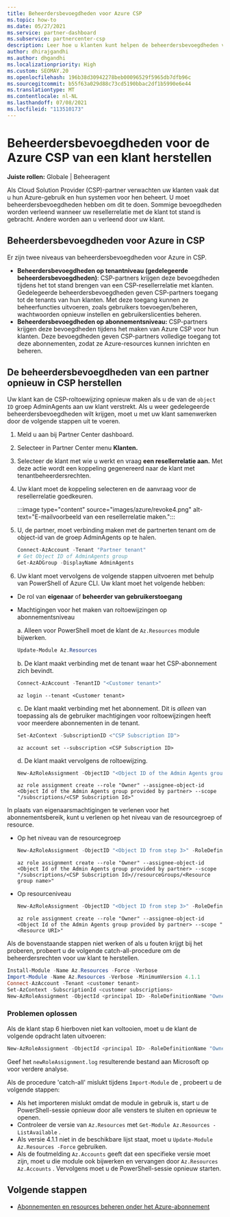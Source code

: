 ```yaml
---
title: Beheerdersbevoegdheden voor Azure CSP
ms.topic: how-to
ms.date: 05/27/2021
ms.service: partner-dashboard
ms.subservice: partnercenter-csp
description: Leer hoe u klanten kunt helpen de beheerdersbevoegdheden van een partner te herstellen, zodat de partner kan helpen bij het beheren van de Azure Cloud Solution Provider-abonnementen (CSP) van een klant.
author: dhirajgandhi
ms.author: dhgandhi
ms.localizationpriority: High
ms.custom: SEOMAY.20
ms.openlocfilehash: 196b38d30942278beb00096529f5965db7dfb96c
ms.sourcegitcommit: b55f63a029d88c73cd5190bbac2df1b5990e6e44
ms.translationtype: MT
ms.contentlocale: nl-NL
ms.lasthandoff: 07/08/2021
ms.locfileid: "113510173"
---
```

# <a name="reinstate-admin-privileges-for-a-customers-azure-csp-subscriptions"></a>Beheerdersbevoegdheden voor de Azure CSP van een klant herstellen  

**Juiste rollen:** Globale | Beheeragent

Als Cloud Solution Provider (CSP)-partner verwachten uw klanten vaak dat u hun Azure-gebruik en hun systemen voor hen beheert. U moet beheerdersbevoegdheden hebben om dit te doen. Sommige bevoegdheden worden verleend wanneer uw resellerrelatie met de klant tot stand is gebracht. Andere worden aan u verleend door uw klant.

## <a name="admin-privileges-for-azure-in-csp"></a>Beheerdersbevoegdheden voor Azure in CSP

Er zijn twee niveaus van beheerdersbevoegdheden voor Azure in CSP.

- **Beheerdersbevoegdheden op tenantniveau (gedelegeerde beheerdersbevoegdheden)**: CSP-partners krijgen deze bevoegdheden tijdens het tot stand brengen van een CSP-resellerrelatie met klanten. Gedelegeerde beheerdersbevoegdheden geven CSP-partners toegang tot de tenants van hun klanten. Met deze toegang kunnen ze beheerfuncties uitvoeren, zoals gebruikers toevoegen/beheren, wachtwoorden opnieuw instellen en gebruikerslicenties beheren.
- **Beheerdersbevoegdheden op abonnementsniveau:** CSP-partners krijgen deze bevoegdheden tijdens het maken van Azure CSP voor hun klanten. Deze bevoegdheden geven CSP-partners volledige toegang tot deze abonnementen, zodat ze Azure-resources kunnen inrichten en beheren.

## <a name="reinstate-csp-a-partners-admin-privileges"></a>De beheerdersbevoegdheden van een partner opnieuw in CSP herstellen

Uw klant kan de CSP-roltoewijzing opnieuw maken als u de van de `object ID` groep AdminAgents aan uw klant verstrekt. Als u weer gedelegeerde beheerdersbevoegdheden wilt krijgen, moet u met uw klant samenwerken door de volgende stappen uit te voeren.

1. Meld u aan bij Partner Center dashboard.

2. Selecteer in Partner Center menu **Klanten.**

3. Selecteer de klant met wie u werkt en vraag **een resellerrelatie aan.** Met deze actie wordt een koppeling gegenereerd naar de klant met tenantbeheerdersrechten.

4. Uw klant moet de koppeling selecteren en de aanvraag voor de resellerrelatie goedkeuren.

   :::image type="content" source="images/azure/revoke4.png" alt-text="E-mailvoorbeeld van een resellerrelatie maken.":::

5. U, de partner, moet verbinding maken met de partnerten tenant om de object-id van de groep AdminAgents op te halen.
  
   ```powershell
   Connect-AzAccount -Tenant "Partner tenant"
   # Get Object ID of AdminAgents group
   Get-AzADGroup -DisplayName AdminAgents
   ```

6. Uw klant moet vervolgens de volgende stappen uitvoeren met behulp van PowerShell of Azure CLI. Uw klant moet het volgende hebben:

- De rol van **eigenaar** of **beheerder van gebruikerstoegang** 
- Machtigingen voor het maken van roltoewijzingen op abonnementsniveau

   a. Alleen voor PowerShell moet de klant de `Az.Resources` module bijwerken.
   ```powershell
   Update-Module Az.Resources
   ```

   b. De klant maakt verbinding met de tenant waar het CSP-abonnement zich bevindt.
   ```powershell
   Connect-AzAccount -TenantID "<Customer tenant>"
   ```
   ```azurecli
   az login --tenant <Customer tenant>
   ```

   c. De klant maakt verbinding met het abonnement. Dit is *alleen* van toepassing als de gebruiker machtigingen voor roltoewijzingen heeft voor meerdere abonnementen in de tenant.

   ```powershell
   Set-AzContext -SubscriptionID <"CSP Subscription ID">
   ```
   ```azurecli
   az account set --subscription <CSP Subscription ID>
   ```

   d. De klant maakt vervolgens de roltoewijzing.
    
   ```powershell
   New-AzRoleAssignment -ObjectID "<Object ID of the Admin Agents group provided by partner>" -RoleDefinitionName "Owner" -Scope "/subscriptions/'<CSP subscription ID>'"
   ```
   ```azurecli
   az role assignment create --role "Owner" --assignee-object-id <Object Id of the Admin Agents group provided by partner> --scope "/subscriptions/<CSP Subscription Id>"
   ```

In plaats van eigenaarsmachtigingen te verlenen voor het abonnementsbereik, kunt u verlenen op het niveau van de resourcegroep of resource. 

- Op het niveau van de resourcegroep

   ```powershell
   New-AzRoleAssignment -ObjectID "<Object ID from step 3>" -RoleDefinitionName Owner -Scope "/subscriptions/'SubscriptionID of CSP subscription'/resourceGroups/'Resource group name'"
   ```

   ```azurecli
   az role assignment create --role "Owner" --assignee-object-id <Object Id of the Admin Agents group provided by partner> --scope "/subscriptions/<CSP Subscription Id>//resourceGroups/<Resource group name>"
   ```

- Op resourceniveau

   ```powershell
   New-AzRoleAssignment -ObjectID "<Object ID from step 3>" -RoleDefinitionName Owner -Scope "<Resource URI>"
   ```

   ```azurecli
   az role assignment create --role "Owner" --assignee-object-id <Object Id of the Admin Agents group provided by partner> --scope "<Resource URI>"
   ```

Als de bovenstaande stappen niet werken of als u fouten krijgt bij het proberen, probeert u de volgende catch-all-procedure om de beheerdersrechten voor uw klant te herstellen.

```powershell
Install-Module -Name Az.Resources -Force -Verbose
Import-Module -Name Az.Resources -Verbose -MinimumVersion 4.1.1
Connect-AzAccount -Tenant <customer tenant>
Set-AzContext -SubscriptionId <customer subscriptions>
New-AzRoleAssignment -ObjectId <principal ID> -RoleDefinitionName "Owner" -Scope "/subscriptions/<customer subscription>" -ObjectType "ForeignGroup"
```

### <a name="troubleshooting"></a>Problemen oplossen

Als de klant stap 6 hierboven niet kan voltooien, moet u de klant de volgende opdracht laten uitvoeren:

```powershell
New-AzRoleAssignment -ObjectId <principal ID> -RoleDefinitionName "Owner" -Scope "/subscriptions/<costumer subscription>" -ObjectType "ForeignGroup" -Debug > newRoleAssignment.log
```

Geef het `newRoleAssignment.log` resulterende bestand aan Microsoft op voor verdere analyse.

Als de procedure 'catch-all' mislukt tijdens `Import-Module` de , probeert u de volgende stappen:
- Als het importeren mislukt omdat de module in gebruik is, start u de PowerShell-sessie opnieuw door alle vensters te sluiten en opnieuw te openen.
- Controleer de versie van `Az.Resources` met `Get-Module Az.Resources -ListAvailable` .
- Als versie 4.1.1 niet in de beschikbare lijst staat, moet u `Update-Module Az.Resources -Force` gebruiken.
- Als de foutmelding `Az.Accounts` geeft dat een specifieke versie moet zijn, moet u die module ook bijwerken en vervangen door `Az.Resources` `Az.Accounts` . Vervolgens moet u de PowerShell-sessie opnieuw starten.


## <a name="next-steps"></a>Volgende stappen

- [Abonnementen en resources beheren onder het Azure-abonnement](azure-plan-manage.md)
